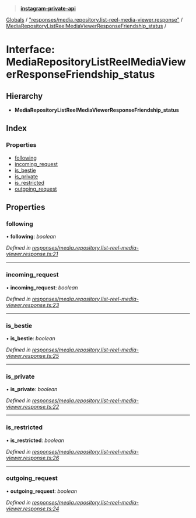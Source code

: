 > **[instagram-private-api](../README.md)**

[Globals](../README.md) / ["responses/media.repository.list-reel-media-viewer.response"](../modules/_responses_media_repository_list_reel_media_viewer_response_.md) / [MediaRepositoryListReelMediaViewerResponseFriendship_status](_responses_media_repository_list_reel_media_viewer_response_.mediarepositorylistreelmediaviewerresponsefriendship_status.md) /

# Interface: MediaRepositoryListReelMediaViewerResponseFriendship_status

## Hierarchy

* **MediaRepositoryListReelMediaViewerResponseFriendship_status**

## Index

### Properties

* [following](_responses_media_repository_list_reel_media_viewer_response_.mediarepositorylistreelmediaviewerresponsefriendship_status.md#following)
* [incoming_request](_responses_media_repository_list_reel_media_viewer_response_.mediarepositorylistreelmediaviewerresponsefriendship_status.md#incoming_request)
* [is_bestie](_responses_media_repository_list_reel_media_viewer_response_.mediarepositorylistreelmediaviewerresponsefriendship_status.md#is_bestie)
* [is_private](_responses_media_repository_list_reel_media_viewer_response_.mediarepositorylistreelmediaviewerresponsefriendship_status.md#is_private)
* [is_restricted](_responses_media_repository_list_reel_media_viewer_response_.mediarepositorylistreelmediaviewerresponsefriendship_status.md#is_restricted)
* [outgoing_request](_responses_media_repository_list_reel_media_viewer_response_.mediarepositorylistreelmediaviewerresponsefriendship_status.md#outgoing_request)

## Properties

###  following

• **following**: *boolean*

*Defined in [responses/media.repository.list-reel-media-viewer.response.ts:21](https://github.com/dilame/instagram-private-api/blob/e9c516c/src/responses/media.repository.list-reel-media-viewer.response.ts#L21)*

___

###  incoming_request

• **incoming_request**: *boolean*

*Defined in [responses/media.repository.list-reel-media-viewer.response.ts:23](https://github.com/dilame/instagram-private-api/blob/e9c516c/src/responses/media.repository.list-reel-media-viewer.response.ts#L23)*

___

###  is_bestie

• **is_bestie**: *boolean*

*Defined in [responses/media.repository.list-reel-media-viewer.response.ts:25](https://github.com/dilame/instagram-private-api/blob/e9c516c/src/responses/media.repository.list-reel-media-viewer.response.ts#L25)*

___

###  is_private

• **is_private**: *boolean*

*Defined in [responses/media.repository.list-reel-media-viewer.response.ts:22](https://github.com/dilame/instagram-private-api/blob/e9c516c/src/responses/media.repository.list-reel-media-viewer.response.ts#L22)*

___

###  is_restricted

• **is_restricted**: *boolean*

*Defined in [responses/media.repository.list-reel-media-viewer.response.ts:26](https://github.com/dilame/instagram-private-api/blob/e9c516c/src/responses/media.repository.list-reel-media-viewer.response.ts#L26)*

___

###  outgoing_request

• **outgoing_request**: *boolean*

*Defined in [responses/media.repository.list-reel-media-viewer.response.ts:24](https://github.com/dilame/instagram-private-api/blob/e9c516c/src/responses/media.repository.list-reel-media-viewer.response.ts#L24)*